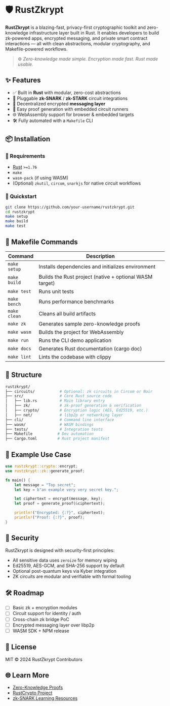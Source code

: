 # 🛡️ RustZkrypt

**RustZkrypt** is a blazing-fast, privacy-first cryptographic toolkit and zero-knowledge infrastructure layer built in Rust. It enables developers to build zk-powered apps, encrypted messaging, and private smart contract interactions — all with clean abstractions, modular cryptography, and Makefile-powered workflows.

> ⚙️ *Zero-knowledge made simple. Encryption made fast. Rust made usable.*

## ✨ Features

- ✅ Built in **Rust** with modular, zero-cost abstractions
- 🔐 Pluggable **zk-SNARK** / **zk-STARK** circuit integrations  
- 📡 Decentralized encrypted **messaging layer**
- 🧠 Easy proof generation with embedded circuit runners
- 🌐 WebAssembly support for browser & embedded targets
- 🛠️ Fully automated with a `Makefile` CLI

## 📦 Installation

### 🔧 Requirements

- [Rust](https://rustup.rs) `>=1.76`
- `make`
- `wasm-pack` (if using WASM)
- (Optional) `zkutil`, `circom`, `snarkjs` for native circuit workflows

### 🚀 Quickstart

```bash
git clone https://github.com/your-username/rustzkrypt.git
cd rustzkrypt
make setup
make build
make test
```

## 🧪 Makefile Commands

| Command | Description |
|---------|-------------|
| `make setup` | Installs dependencies and initializes environment |
| `make build` | Builds the Rust project (native + optional WASM target) |
| `make test` | Runs unit tests |
| `make bench` | Runs performance benchmarks |
| `make clean` | Cleans all build artifacts |
| `make zk` | Generates sample zero-knowledge proofs |
| `make wasm` | Builds the project for WebAssembly |
| `make run` | Runs the CLI demo application |
| `make docs` | Generates Rust documentation (cargo doc) |
| `make lint` | Lints the codebase with clippy |

## 🧩 Structure

```bash
rustzkrypt/
├── circuits/           # Optional: zk circuits in Circom or Noir
├── src/                # Core Rust source code
│   ├── lib.rs          # Main library entry
│   ├── zk/             # zk-proof generation & verification
│   ├── crypto/         # Encryption logic (AES, Ed25519, etc.)
│   ├── net/            # libp2p or networking layer
├── cli/                # Command line interface
├── wasm/               # WASM bindings
├── tests/              # Integration tests
├── Makefile           # Dev automation
├── Cargo.toml         # Rust project manifest
```

## 🧠 Example Use Case

```rust
use rustzkrypt::crypto::encrypt;
use rustzkrypt::zk::generate_proof;

fn main() {
    let message = "Top secret";
    let key = b"an example very very secret key.";

    let ciphertext = encrypt(message, key);
    let proof = generate_proof(&ciphertext);

    println!("Encrypted: {:?}", ciphertext);
    println!("Proof: {:?}", proof);
}
```

## 🔐 Security

RustZkrypt is designed with security-first principles:

- All sensitive data uses `zeroize` for memory wiping
- Ed25519, AES-GCM, and SHA-256 support by default
- Optional post-quantum keys via Kyber integration
- ZK circuits are modular and verifiable with formal tooling

## 🛠 Roadmap

- [ ] Basic zk + encryption modules
- [ ] Circuit support for identity / auth
- [ ] Cross-chain zk bridge PoC
- [ ] Encrypted messaging layer over libp2p
- [ ] WASM SDK + NPM release

## 📜 License

MIT © 2024 RustZkrypt Contributors

## 🌐 Learn More

- [Zero-Knowledge Proofs](https://z.cash/technology/zksnarks/)
- [RustCrypto Project](https://github.com/RustCrypto)
- [zk-SNARK Learning Resources](https://zkp.science)
